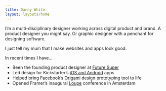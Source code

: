 ```yaml
---
title: Danny White
layout: layouts/home
---
```


I’m a multi-disciplinary designer working across digital product and brand. A product designer you might say. Or graphic designer with a penchant for designing software.

I just tell my mum that I make websites and apps look good.

In recent times I have...

- Been the founding product designer at [Future Super](#TODO)
- Led design for Kickstarter’s [iOS and Android](#TODO) apps
- Helped bring Facebook’s [Origami](#TODO) design prototyping tool to life
- Opened Framer’s inaugural [Loupe](#TODO) conference in Amsterdam
